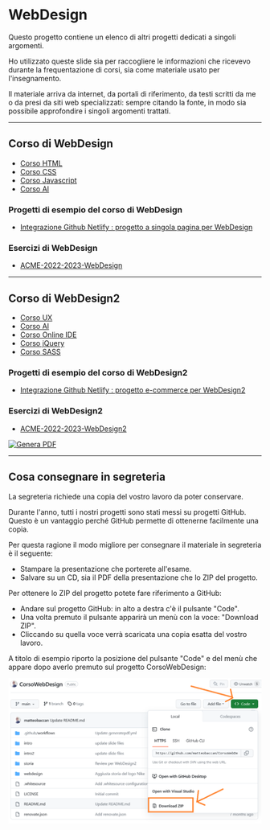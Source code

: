 # WebDesign

Questo progetto contiene un elenco di altri progetti dedicati a singoli argomenti.

Ho utilizzato queste slide sia per raccogliere le informazioni che ricevevo durante la frequentazione di corsi, sia come materiale usato per l'insegnamento.

Il materiale arriva da internet, da portali di riferimento, da testi scritti da me o da presi da siti web specializzati: sempre citando la fonte, in modo sia possibile approfondire i singoli argomenti trattati.

<hr>

## Corso di WebDesign

- [Corso HTML](https://github.com/matteobaccan/CorsoHTML)
- [Corso CSS](https://github.com/matteobaccan/CorsoCSS)
- [Corso Javascript](https://github.com/matteobaccan/CorsoJavascript)
- [Corso AI](https://github.com/matteobaccan/CorsoAI)

### Progetti di esempio del corso di WebDesign

- [Integrazione Github Netlify : progetto a singola pagina per WebDesign](https://github.com/matteobaccan/github-netlify-boilerplate)

### Esercizi di WebDesign

- [ACME-2022-2023-WebDesign](https://github.com/matteobaccan/ACME-2022-2023-WebDesign)

<hr>

## Corso di WebDesign2

- [Corso UX](https://github.com/matteobaccan/CorsoUX)
- [Corso AI](https://github.com/matteobaccan/CorsoAI)
- [Corso Online IDE](https://github.com/matteobaccan/CorsoOnlineIDE)
- [Corso jQuery](https://github.com/matteobaccan/CorsojQuery)
- [Corso SASS](https://github.com/matteobaccan/CorsoSASS)

### Progetti di esempio del corso di WebDesign2

- [Integrazione Github Netlify : progetto e-commerce per WebDesign2](https://github.com/matteobaccan/ProgettoEcommerce)

### Esercizi di WebDesign2

- [ACME-2022-2023-WebDesign2](https://github.com/matteobaccan/ACME-2022-2023-WebDesign2)

[![Genera PDF](https://github.com/matteobaccan/CorsoWebDesign/actions/workflows/generatepdf.yml/badge.svg)](https://github.com/matteobaccan/CorsoWebDesign/actions/workflows/generatepdf.yml)

<hr>

## Cosa consegnare in segreteria

La segreteria richiede una copia del vostro lavoro da poter conservare.

Durante l'anno, tutti i nostri progetti sono stati messi su progetti GitHub. Questo è un vantaggio perché GitHub permette di ottenerne facilmente una copia.

Per questa ragione il modo migliore per consegnare il materiale in segreteria è il seguente:

- Stampare la presentazione che porterete all'esame.
- Salvare su un CD, sia il PDF della presentazione che lo ZIP del progetto.

Per ottenere lo ZIP del progetto potete fare riferimento a GitHub:

- Andare sul progetto GitHub: in alto a destra c'è il pulsante "Code".
- Una volta premuto il pulsante apparirà un menù con la voce: "Download ZIP".
- Cliccando su quella voce verrà scaricata una copia esatta del vostro lavoro.

A titolo di esempio riporto la posizione del pulsante "Code" e del menù che appare dopo averlo premuto sul progetto CorsoWebDesign:

![Genera PDF](img/download.png)

